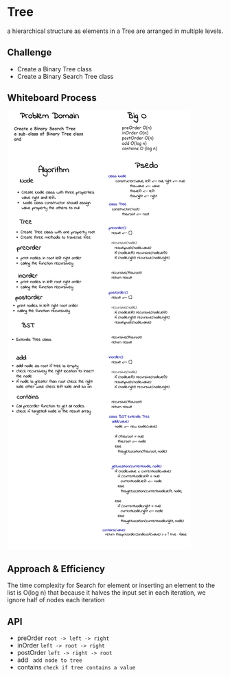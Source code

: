 # Tree
<!-- Short summary or background information -->
a hierarchical structure as elements in a Tree are arranged in multiple levels.
## Challenge
<!-- Description of the challenge -->
- Create a Binary Tree class
- Create a Binary Search Tree class
## Whiteboard Process
<!-- Embedded whiteboard image -->
![img](./tree.png)
## Approach & Efficiency
<!-- What approach did you take? Why? What is the Big O space/time for this approach? -->
The time complexity for Search for element or inserting an element to the list is O(log n) that because it halves the input set in each iteration, we ignore half of nodes each iteration

## API
<!-- Description of each method publicly available to your Linked List -->

- preOrder ` root -> left -> right `
- inOrder ` left -> root -> right `
- postOrder ` left -> right -> root `
- add ` add node to tree`
- contains ` check if tree contains a value `
